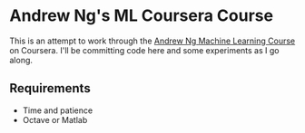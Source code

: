 # Andrew Ng's ML Coursera Course

This is an attempt to work through the [Andrew Ng Machine Learning Course][acc]
on Coursera. I'll be committing code here and some experiments as I go along.

## Requirements

- Time and patience
- Octave or Matlab

[acc]: https://www.coursera.org/learn/machine-learning/
